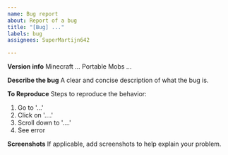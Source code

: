 ```yaml
---
name: Bug report
about: Report of a bug
title: "[Bug] ..."
labels: bug
assignees: SuperMartijn642

---
```


**Version info**
Minecraft ...
Portable Mobs ...

**Describe the bug**
A clear and concise description of what the bug is.

**To Reproduce**
Steps to reproduce the behavior:
1. Go to '...'
2. Click on '....'
3. Scroll down to '....'
4. See error

**Screenshots**
If applicable, add screenshots to help explain your problem.
